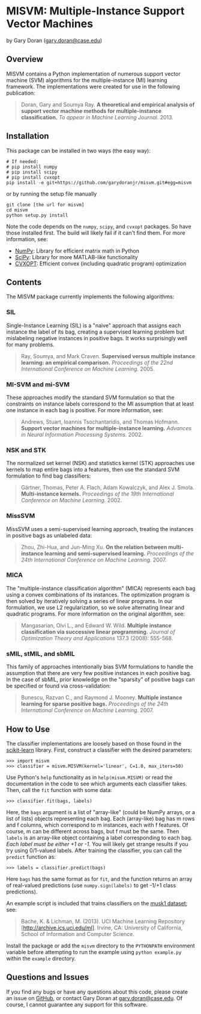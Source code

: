 MISVM: Multiple-Instance Support Vector Machines
================================================

by Gary Doran (<gary.doran@case.edu>)

Overview
--------

MISVM contains a Python implementation of numerous support vector machine (SVM)
algorithms for the multiple-instance (MI) learning framework. The
implementations were created for use in the following publication:
> Doran, Gary and Soumya Ray. **A theoretical and empirical analysis of support
> vector machine methods for multiple-instance classification.** _To appear in
> Machine Learning Journal._ 2013.

Installation
------------

This package can be installed in two ways (the easy way):

    # If needed:
    # pip install numpy
    # pip install scipy
    # pip install cvxopt
    pip install -e git+https://github.com/garydoranjr/misvm.git#egg=misvm

or by running the setup file manually

    git clone [the url for misvm]
    cd misvm
    python setup.py install

Note the code depends on the `numpy`, `scipy`, and `cvxopt` packages. So have those
installed first. The build will likely fail if it can't find them. For more information, see:

 + [NumPy](http://www.numpy.org/): Library for efficient matrix math in Python
 + [SciPy](http://www.scipy.org/): Library for more MATLAB-like functionality
 + [CVXOPT](http://cvxopt.org/): Efficient convex (including quadratic program) optimization

Contents
--------

The MISVM package currently implements the following algorithms:

### SIL
Single-Instance Learning (SIL) is a "naive" approach that assigns each instance
the label of its bag, creating a supervised learning problem but mislabeling
negative instances in positive bags. It works surprisingly well for many
problems.
> Ray, Soumya, and Mark Craven. **Supervised versus multiple instance learning:
> an empirical comparison.** _Proceedings of the 22nd International Conference
> on Machine Learning._ 2005.

### MI-SVM and mi-SVM
These approaches modify the standard SVM formulation so that the constraints on
instance labels correspond to the MI assumption that at least one instance in
each bag is positive. For more information, see:
> Andrews, Stuart, Ioannis Tsochantaridis, and Thomas Hofmann. **Support vector
> machines for multiple-instance learning.** _Advances in Neural Information
> Processing Systems._ 2002.

### NSK and STK
The normalized set kernel (NSK) and statistics kernel (STK) approaches use
kernels to map entire bags into a features, then use the standard SVM
formulation to find bag classifiers:
> Gärtner, Thomas, Peter A. Flach, Adam Kowalczyk, and Alex J. Smola.
> **Multi-instance kernels.** _Proceedings of the 19th International Conference on
> Machine Learning._ 2002.

### MissSVM
MissSVM uses a semi-supervised learning approach, treating the instances in
positive bags as unlabeled data:
> Zhou, Zhi-Hua, and Jun-Ming Xu. **On the relation between multi-instance
> learning and semi-supervised learning.** _Proceedings of the 24th
> International Conference on Machine Learning._ 2007.

### MICA
The "multiple-instance classification algorithm" (MICA) represents each bag
using a convex combinations of its instances. The optimization program is then
solved by iteratively solving a series of linear programs. In our formulation,
we use L2 regularization, so we solve alternating linear and quadratic programs.
For more information on the original algorithm, see:
> Mangasarian, Olvi L., and Edward W. Wild. **Multiple instance classification
> via successive linear programming.** _Journal of Optimization Theory and
> Applications_ 137.3 (2008): 555-568.

### sMIL, stMIL, and sbMIL
This family of approaches intentionally bias SVM formulations to handle the
assumption that there are very few positive instances in each positive bag. In
the case of sbMIL, prior knowledge on the "sparsity" of positive bags can be
specified or found via cross-validation:
> Bunescu, Razvan C., and Raymond J. Mooney. **Multiple instance learning for
> sparse positive bags.** _Proceedings of the 24th International Conference on
> Machine Learning._ 2007.

How to Use
----------

The classifier implementations are loosely based on those found in the
[scikit-learn](http://scikit-learn.org/stable/) library. First, construct a
classifier with the desired parameters:

    >>> import misvm
    >>> classifier = misvm.MISVM(kernel='linear', C=1.0, max_iters=50)

Use Python's `help` functionality as in `help(misvm.MISVM)` or read the
documentation in the code to see which arguments each classifier takes. Then,
call the `fit` function with some data:

    >>> classifier.fit(bags, labels)

Here, the `bags` argument is a list of "array-like" (could be NumPy arrays, or a
list of lists) objects representing each bag. Each (array-like) bag has m rows
and f columns, which correspond to m instances, each with f features. Of course,
m can be different across bags, but f must be the same. Then `labels` is an
array-like object containing a label corresponding to each bag. *Each label must
be either +1 or -1.* You will likely get strange results if you try using
0/1-valued labels. After training the classifier, you can call the `predict`
function as:

    >>> labels = classifier.predict(bags)

Here `bags` has the same format as for `fit`, and the function returns an array
of real-valued predictions (use `numpy.sign(labels)` to get -1/+1 class
predictions).

An example script is included that trains classifiers on the [musk1
dataset](http://archive.ics.uci.edu/ml/datasets/Musk+(Version+1)); see:
> Bache, K. & Lichman, M. (2013). UCI Machine Learning Repository
> [http://archive.ics.uci.edu/ml]. Irvine, CA: University of California, School
> of Information and Computer Science.

Install the package or add the `misvm` directory to the `PYTHONPATH` environment
variable before attempting to run the example using `python example.py` within
the `example` directory.

Questions and Issues
--------------------

If you find any bugs or have any questions about this code, please create an
issue on [GitHub](https://github.com/garydoranjr/misvm/issues), or contact Gary
Doran at <gary.doran@case.edu>. Of course, I cannot guarantee any support for
this software.
